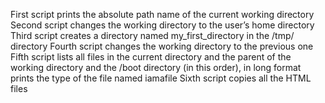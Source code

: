 First script prints the absolute path name of the current working directory
Second script changes the working directory to the user’s home directory
Third script creates a directory named my_first_directory in the /tmp/ directory
Fourth script changes the working directory to the previous one
Fifth script lists all files in the current directory and the parent of the working directory and the /boot directory (in this order), in long format
prints the type of the file named iamafile
Sixth script copies all the HTML files

